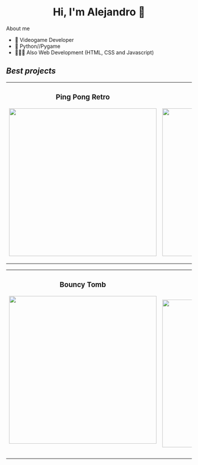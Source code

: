 <div align>
<h1 align = "center">Hi, I'm Alejandro 👋</h1>
</div>
<img

## About me

- 👾 Videogame Developer
- 🐍 Python//Pygame
- 👨🏻‍💻 Also Web Development (HTML, CSS and Javascript)

## *Best projects*
<table>
<tr>
<td width="50%">
<h3 align="center">Ping Pong Retro</h3>
<div align="center">
<img src="" width="400">
</p>
<p></p>
</div>
                                                                                      
</td>

<td width="50%">
<h3 align="center">Ajedrez 2</h3>
<div align="center">
<img src="" width="400">
</p>
<p></p>
</table>
</div>

<table>
<tr>
<td width="50%">
<h3 align="center">Bouncy Tomb</h3>
<div align="center">
<img src="" width="400">
</p>
<p></p>
</div>
<br>
                                                                                      
</td>

<td width="50%">
<h3 align="center">Tienda de Videojuegos</h3>
<div align="center">
<img src="" width="400">
</p>
<p></p>
</div>
